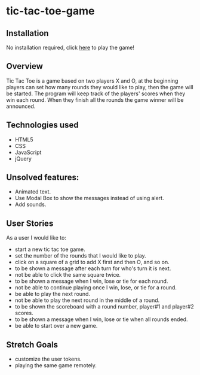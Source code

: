 # tic-tac-toe-game

## Installation

No installation required, click [here](https://bedour47.github.io/tic-tac-toe-game/) to play the game!

## Overview

Tic Tac Toe is a game based on two players X and O, at the beginning players can set how many rounds they would like to play, then the game will be started. The program will keep track of the players' scores when they win each round. When they finish all the rounds the game winner will be announced.

## Technologies used

- HTML5
- CSS
- JavaScript
- jQuery


## Unsolved features:

* Animated text.
* Use Modal Box to show the messages instead of using alert.
* Add sounds.


## User Stories

As a user I would like to:
* start a new tic tac toe game.
* set the number of the rounds that I would like to play.
* click on a square of a grid to add X first and then O, and so on.
* to be shown a message after each turn for who's turn it is next.
* not be able to click the same square twice.
* to be shown a message when I win, lose or tie for each round.
* not be able to continue playing once I win, lose, or tie for a round.
* be able to play the next round.
* not be able to play the next round in the middle of a round.
* to be shown the scoreboard with a round number, player#1 and player#2 scores.
* to be shown a message when I win, lose or tie when all rounds ended.
* be able to start over a new game.

## Stretch Goals

* customize the user tokens.
* playing the same game remotely.